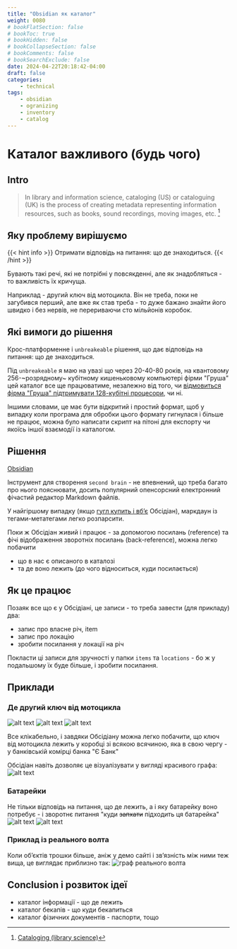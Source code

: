 ```yaml
---
title: "Obsidian як каталог"
weight: 0080
# bookFlatSection: false
# bookToc: true
# bookHidden: false
# bookCollapseSection: false
# bookComments: false
# bookSearchExclude: false
date: 2024-04-22T20:18:42-04:00
draft: false
categories:
    - technical
tags:
    - obsidian
    - ogranizing
    - inventory
    - catalog
---
```

# Каталог важливого (будь чого)

## Intro

> In library and information science, cataloging (US) or cataloguing (UK) is the process of creating metadata representing information resources, such as books, sound recordings, moving images, etc. [^wiki]

## Яку проблему вирішуємо

{{< hint info >}}
Отримати відповідь на питання: що де знаходиться.
{{< /hint >}}

Бувають такі речі, які не потрібні у повсякденні, але як знадобляться - то важливість їх кричуща.

Наприклад - другий ключ від мотоцикла. Він не треба, поки не загубився перший, але вже як став треба - то дуже бажано знайти його швидко і без нервів, не перериваючи сто мільйонів коробок.

## Які вимоги до рішення

Крос-платформенне і `unbreakeable` рішення, що дає відповідь на питання: що де знаходиться.

Під `unbreakeable` я маю на увазі що через 20-40-80 років, на квантовому 256-~розрядному~ кубітному кишеньковому компьютері фірми "Груша" цей каталог все ще працюватиме, незалежно від того, чи [відмовиться фірма "Груша" підтримувати 128-кубітні процесори](https://support.apple.com/en-us/103076), чи ні.

Іншими словами, це має бути відкритий і простий формат, щоб у випадку коли програма для обробки цього формату гигнулася і більше не працює, можна було написати скрипт на пітоні для експорту чи якоїсь іншої взаємодії із каталогом.

## Рішення

[Obsidian](https://obsidian.md/)

Інструмент для створення `second brain` - не впевнений, що треба багато про нього пояснювати, досить популярний опенсорсний електронний фічастий редактор Markdown файлів.

У найгіршому випадку (якщо [гугл купить і вбʼє](https://killedbygoogle.com/) Обсідіан), маркдаун із тегами-метатегами легко розпарсити.

Поки ж Обсідіан живий і працює - за допомогою посилань (reference) та фічі відображення зворотніх посилань (back-reference), можна легко побачити

- що в нас є описаного в каталозі
- та де воно лежить (до чого відноситься, куди посилається)

## Як це працює

Позаяк все що є у Обсідіані, це записи - то треба завести (для прикладу) два:

- запис про власне річ, item
- запис про локацію
- зробити посилання у локації на річ

Покласти ці записи для зручності у папки `items` та `locations` - бо ж у подальшому їх буде більше, і зробити посилання.

## Приклади

### Де другий ключ від мотоцикла

![alt text](key.png)
![alt text](box.png)
![alt text](bank.png)

Все клікабельно, і завдяки Обсідіану можна легко побачити, що ключ від мотоцикла лежить у коробці зі всякою всячиною, яка в свою чергу - у банківській комірці банка "Є Банк"

Обсідіан навіть дозволяє це візуалізувати у вигляді красивого графа:
![alt text](graph.png)

### Батарейки

Не тільки відповідь на питання, що де лежить, а і яку батарейку воно потребує - і зворотнє питання "куди ~~запхати~~ підходить ця батарейка"
![alt text](batteries.png)
![alt text](graph-02.png)

### Приклад із реального волта

Коли обʼєктів трошки більше, аніж у демо сайті і звʼязність між ними теж вища, це виглядає приблизно так:
![граф реального волта](graph-03.png)

## Conclusion і розвиток ідеї

- каталог інформації - що де лежить
- каталог бекапів - що куди бекапиться
- каталог фізичних документів - паспорти, тощо



[^wiki]: [Cataloging (library science)](https://en.wikipedia.org/wiki/Cataloging_(library_science))